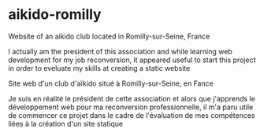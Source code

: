 # aikido-romilly
Website of an aikido club located in Romilly-sur-Seine, France

I actually am the president of this association and while learning web development for my job reconversion, it appeared useful to start this project in order to eveluate my skills at creating a static website


Site web d'un club d'aïkido situé à Romilly-sur-Seine, en Fance

Je suis en réalité le président de cette association et alors que j'apprends le développement web pour ma reconversion professionnelle, il m'a paru utile de commencer ce projet dans le cadre de l'évaluation de mes compétences liées à la création d'un site statique
